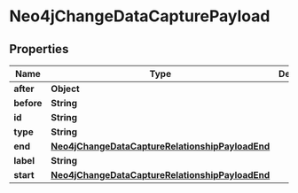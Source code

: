 

# Neo4jChangeDataCapturePayload


## Properties

| Name | Type | Description | Notes |
|------------ | ------------- | ------------- | -------------|
|**after** | **Object** |  |  |
|**before** | **String** |  |  |
|**id** | **String** |  |  |
|**type** | **String** |  |  |
|**end** | [**Neo4jChangeDataCaptureRelationshipPayloadEnd**](Neo4jChangeDataCaptureRelationshipPayloadEnd.md) |  |  |
|**label** | **String** |  |  |
|**start** | [**Neo4jChangeDataCaptureRelationshipPayloadEnd**](Neo4jChangeDataCaptureRelationshipPayloadEnd.md) |  |  |



